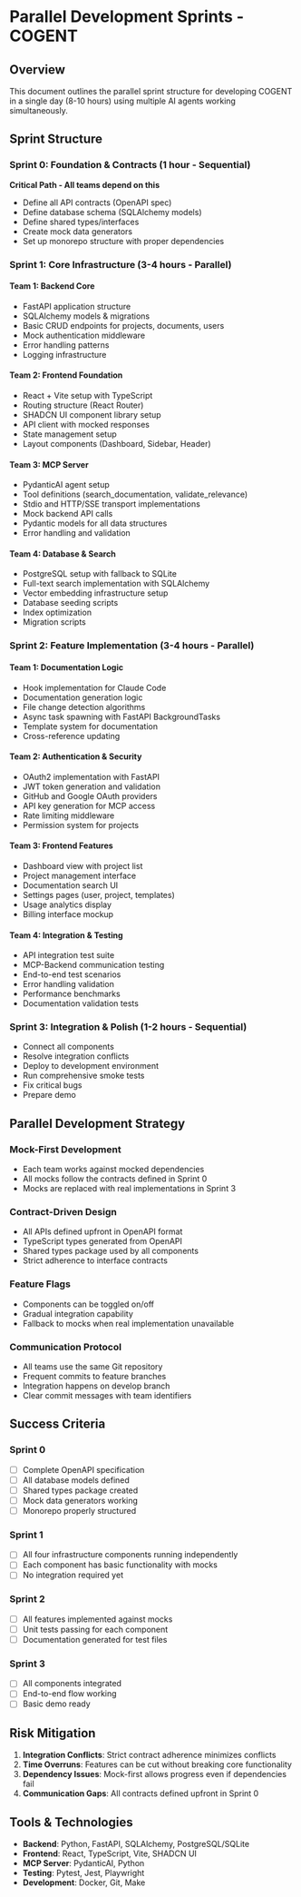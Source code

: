 # Parallel Development Sprints - COGENT

## Overview
This document outlines the parallel sprint structure for developing COGENT in a single day (8-10 hours) using multiple AI agents working simultaneously.

## Sprint Structure

### Sprint 0: Foundation & Contracts (1 hour - Sequential)
**Critical Path - All teams depend on this**
- Define all API contracts (OpenAPI spec)
- Define database schema (SQLAlchemy models)
- Define shared types/interfaces
- Create mock data generators
- Set up monorepo structure with proper dependencies

### Sprint 1: Core Infrastructure (3-4 hours - Parallel)

#### Team 1: Backend Core
- FastAPI application structure
- SQLAlchemy models & migrations
- Basic CRUD endpoints for projects, documents, users
- Mock authentication middleware
- Error handling patterns
- Logging infrastructure

#### Team 2: Frontend Foundation
- React + Vite setup with TypeScript
- Routing structure (React Router)
- SHADCN UI component library setup
- API client with mocked responses
- State management setup
- Layout components (Dashboard, Sidebar, Header)

#### Team 3: MCP Server
- PydanticAI agent setup
- Tool definitions (search_documentation, validate_relevance)
- Stdio and HTTP/SSE transport implementations
- Mock backend API calls
- Pydantic models for all data structures
- Error handling and validation

#### Team 4: Database & Search
- PostgreSQL setup with fallback to SQLite
- Full-text search implementation with SQLAlchemy
- Vector embedding infrastructure setup
- Database seeding scripts
- Index optimization
- Migration scripts

### Sprint 2: Feature Implementation (3-4 hours - Parallel)

#### Team 1: Documentation Logic
- Hook implementation for Claude Code
- Documentation generation logic
- File change detection algorithms
- Async task spawning with FastAPI BackgroundTasks
- Template system for documentation
- Cross-reference updating

#### Team 2: Authentication & Security
- OAuth2 implementation with FastAPI
- JWT token generation and validation
- GitHub and Google OAuth providers
- API key generation for MCP access
- Rate limiting middleware
- Permission system for projects

#### Team 3: Frontend Features
- Dashboard view with project list
- Project management interface
- Documentation search UI
- Settings pages (user, project, templates)
- Usage analytics display
- Billing interface mockup

#### Team 4: Integration & Testing
- API integration test suite
- MCP-Backend communication testing
- End-to-end test scenarios
- Error handling validation
- Performance benchmarks
- Documentation validation tests

### Sprint 3: Integration & Polish (1-2 hours - Sequential)
- Connect all components
- Resolve integration conflicts
- Deploy to development environment
- Run comprehensive smoke tests
- Fix critical bugs
- Prepare demo

## Parallel Development Strategy

### Mock-First Development
- Each team works against mocked dependencies
- All mocks follow the contracts defined in Sprint 0
- Mocks are replaced with real implementations in Sprint 3

### Contract-Driven Design
- All APIs defined upfront in OpenAPI format
- TypeScript types generated from OpenAPI
- Shared types package used by all components
- Strict adherence to interface contracts

### Feature Flags
- Components can be toggled on/off
- Gradual integration capability
- Fallback to mocks when real implementation unavailable

### Communication Protocol
- All teams use the same Git repository
- Frequent commits to feature branches
- Integration happens on develop branch
- Clear commit messages with team identifiers

## Success Criteria

### Sprint 0
- [ ] Complete OpenAPI specification
- [ ] All database models defined
- [ ] Shared types package created
- [ ] Mock data generators working
- [ ] Monorepo properly structured

### Sprint 1
- [ ] All four infrastructure components running independently
- [ ] Each component has basic functionality with mocks
- [ ] No integration required yet

### Sprint 2
- [ ] All features implemented against mocks
- [ ] Unit tests passing for each component
- [ ] Documentation generated for test files

### Sprint 3
- [ ] All components integrated
- [ ] End-to-end flow working
- [ ] Basic demo ready

## Risk Mitigation

1. **Integration Conflicts**: Strict contract adherence minimizes conflicts
2. **Time Overruns**: Features can be cut without breaking core functionality
3. **Dependency Issues**: Mock-first allows progress even if dependencies fail
4. **Communication Gaps**: All contracts defined upfront in Sprint 0

## Tools & Technologies

- **Backend**: Python, FastAPI, SQLAlchemy, PostgreSQL/SQLite
- **Frontend**: React, TypeScript, Vite, SHADCN UI
- **MCP Server**: PydanticAI, Python
- **Testing**: Pytest, Jest, Playwright
- **Development**: Docker, Git, Make